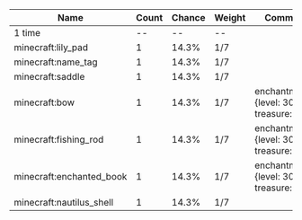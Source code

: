 | Name                     | Count | Chance | Weight | Comment                                   |
| ------------------------ | ----- | ------ | ------ | ----------------------------------------- |
| 1 time                   |    -- |     -- |     -- |                                           |
| minecraft:lily_pad       |     1 |  14.3% |    1/7 |                                           |
| minecraft:name_tag       |     1 |  14.3% |    1/7 |                                           |
| minecraft:saddle         |     1 |  14.3% |    1/7 |                                           |
| minecraft:bow            |     1 |  14.3% |    1/7 | enchantments: {level: 30, treasure: true} |
| minecraft:fishing_rod    |     1 |  14.3% |    1/7 | enchantments: {level: 30, treasure: true} |
| minecraft:enchanted_book |     1 |  14.3% |    1/7 | enchantments: {level: 30, treasure: true} |
| minecraft:nautilus_shell |     1 |  14.3% |    1/7 |                                           |